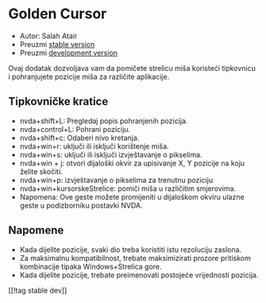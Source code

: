 # Golden Cursor #

* Autor: Salah Atair 
* Preuzmi [stable version][1]
* Preuzmi [development version][2]

Ovaj dodatak dozvoljava vam da pomičete strelicu miša koristeći tipkovnicu i
pohranjujete pozicije miša za različite aplikacije.

## Tipkovničke kratice 

* nvda+shift+L: Pregledaj popis pohranjenih pozicija.
* nvda+control+L: Pohrani poziciju.
* nvda+shift+c: Odaberi nivo kretanja.
* nvda+win+r: uključi ili isključi korištenje miša.
* nvda+win+s: uključi ili isključi izvještavanje o pikselima.
* nvda+win + j: otvori dijaloški okvir za upisivanje X, Y pozicije na koju
  želite skočiti.
* nvda+win+p: izvještavanje o pikselima za trenutnu poziciju
* nvda+win+kursorskeStrelice: pomiči miša u različitim smjerovima.
* Napomena: Ove geste možete promijeniti u dijaloškom okviru ulazne geste u
  podizborniku postavki NVDA.

## Napomene

* Kada dijelite pozicije, svaki dio treba koristiti istu rezoluciju zaslona.
* Za maksimalnu kompatibilnost, trebate maksimizirati prozore pritiskom
  kombinacije tipaka Windows+Strelica gore.
* Kada dijelite pozicije, trebate preimenovati postojeće vrijednosti
  pozicija.

[[!tag stable dev]]

[1]: https://addons.nvda-project.org/files/get.php?file=gc

[2]: https://addons.nvda-project.org/files/get.php?file=gc-dev
